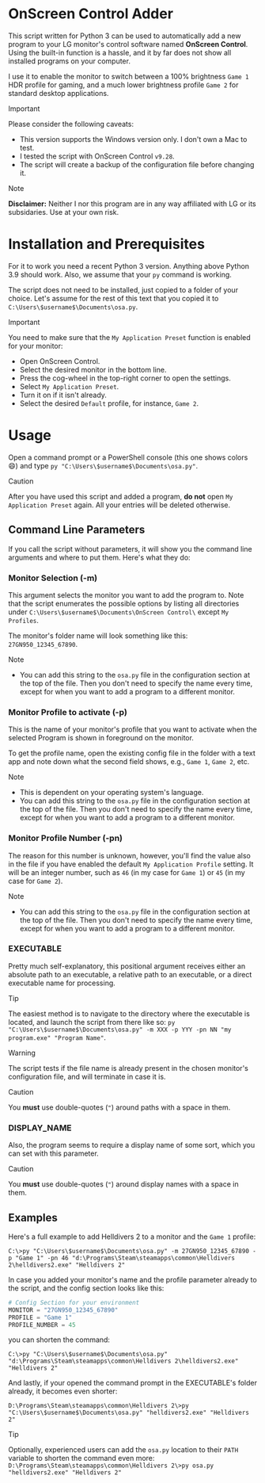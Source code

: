 # OnScreen Control Adder

This script written for Python 3 can be used to automatically add a new program to your LG monitor's control software named **OnScreen Control**. Using the built-in function is a hassle, and it by far does not show all installed programs on your computer.

I use it to enable the monitor to switch between a 100% brightness `Game 1` HDR profile for gaming, and a much lower brightness profile `Game 2` for standard desktop applications.

> [!IMPORTANT]
> Please consider the following caveats:
> * This version supports the Windows version only. I don't own a Mac to test.
> * I tested the script with OnScreen Control `v9.28`.
> * The script will create a backup of the configuration file before changing it.

> [!NOTE]  
> **Disclaimer:** Neither I nor this program are in any way affiliated with LG or its subsidaries. Use at your own risk.

# Installation and Prerequisites

For it to work you need a recent Python 3 version. Anything above Python 3.9 should work. Also, we assume that your `py` command is working.

The script does not need to be installed, just copied to a folder of your choice. Let's assume for the rest of this text that you copied it to `C:\Users\$username$\Documents\osa.py`.

> [!IMPORTANT]  
> You need to make sure that the `My Application Preset` function is enabled for your monitor:
> * Open OnScreen Control.
> * Select the desired monitor in the bottom line.
> * Press the cog-wheel in the top-right corner to open the settings.
> * Select `My Application Preset`.
> * Turn it on if it isn't already.
> * Select the desired `Default` profile, for instance, `Game 2`.

# Usage

Open a command prompt or a PowerShell console (this one shows colors :smile:) and type `py "C:\Users\$username$\Documents\osa.py"`.

> [!CAUTION]  
> After you have used this script and added a program, **do not** open `My Application Preset` again. All your entries will be deleted otherwise.


## Command Line Parameters

If you call the script without parameters, it will show you the command line arguments and where to put them. Here's what they do:

### Monitor Selection (-m)

This argument selects the monitor you want to add the program to. Note that the script enumerates the possible options by listing all directories under `C:\Users\$username$\Documents\OnScreen Control\` except `My Profiles`.

The monitor's folder name will look something like this: `27GN950_12345_67890`.

> [!NOTE]  
> * You can add this string to the `osa.py` file in the configuration section at the top of the file. Then you don't need to specify the name every time, except for when you want to add a program to a different monitor.

### Monitor Profile to activate (-p)

This is the name of your monitor's profile that you want to activate when the selected Program is shown in foreground on the monitor.

To get the profile name, open the existing config file in the folder with a text app and note down what the second field shows, e.g., `Game 1`, `Game 2`, etc.

> [!NOTE]  
> * This is dependent on your operating system's language.
> * You can add this string to the `osa.py` file in the configuration section at the top of the file. Then you don't need to specify the name every time, except for when you want to add a program to a different monitor.

### Monitor Profile Number (-pn)

The reason for this number is unknown, however, you'll find the value also in the file if you have enabled the default `My Application Profile` setting. It will be an integer number, such as `46` (in my case for `Game 1`) or `45` (in my case for `Game 2`).

> [!NOTE]  
> * You can add this string to the `osa.py` file in the configuration section at the top of the file. Then you don't need to specify the name every time, except for when you want to add a program to a different monitor.

### EXECUTABLE

Pretty much self-explanatory, this positional argument receives either an absolute path to an executable, a relative path to an executable, or a direct executable name for processing.

> [!TIP]
> The easiest method is to navigate to the directory where the executable is located, and launch the script from there like so: `py "C:\Users\$username$\Documents\osa.py" -m XXX -p YYY -pn NN "my program.exe" "Program Name"`.


> [!WARNING]  
> The script tests if the file name is already present in the chosen monitor's configuration file, and will terminate in case it is.

> [!CAUTION]
> You **must** use double-quotes (`"`) around paths with a space in them.

### DISPLAY_NAME

Also, the program seems to require a display name of some sort, which you can set with this parameter.

> [!CAUTION]
> You **must** use double-quotes (`"`) around display names with a space in them.

## Examples

Here's a full example to add Helldivers 2 to a monitor and the `Game 1` profile:

`C:\>py "C:\Users\$username$\Documents\osa.py" -m 27GN950_12345_67890 -p "Game 1" -pn 46 "d:\Programs\Steam\steamapps\common\Helldivers 2\helldivers2.exe" "Helldivers 2"`

In case you added your monitor's name and the profile parameter already to the script, and the config section looks like this:

```python
# Config Section for your environment
MONITOR = "27GN950_12345_67890"
PROFILE = "Game 1"
PROFILE_NUMBER = 45
```

you can shorten the command:

`C:\>py "C:\Users\$username$\Documents\osa.py" "d:\Programs\Steam\steamapps\common\Helldivers 2\helldivers2.exe" "Helldivers 2"`

And lastly, if your opened the command prompt in the EXECUTABLE's folder already, it becomes even shorter:

`D:\Programs\Steam\steamapps\common\Helldivers 2\>py "C:\Users\$username$\Documents\osa.py" "helldivers2.exe" "Helldivers 2"`

> [!TIP]
> Optionally, experienced users can add the `osa.py` location to their `PATH` variable to shorten the command even more:  `D:\Programs\Steam\steamapps\common\Helldivers 2\>py osa.py "helldivers2.exe" "Helldivers 2"`
